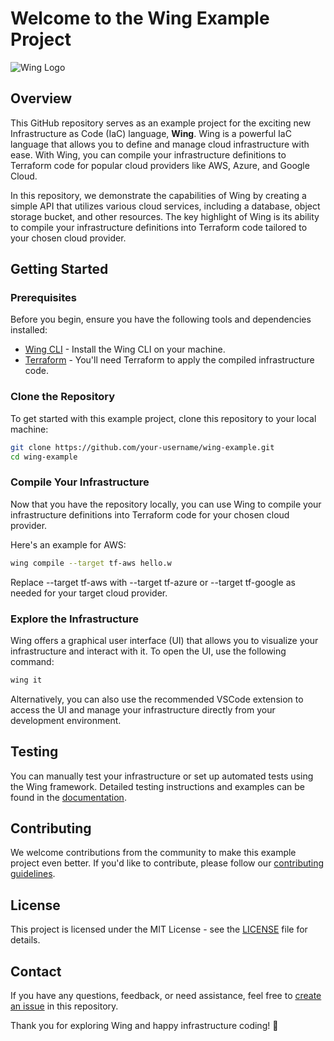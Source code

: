 # Welcome to the Wing Example Project

![Wing Logo](https://uploads-ssl.webflow.com/63720940a94e098b4e2a542b/64462dbe63227401057c6c01_opengraphv4c.png)

## Overview

This GitHub repository serves as an example project for the exciting new Infrastructure as Code (IaC) language, **Wing**. Wing is a powerful IaC language that allows you to define and manage cloud infrastructure with ease. With Wing, you can compile your infrastructure definitions to Terraform code for popular cloud providers like AWS, Azure, and Google Cloud.

In this repository, we demonstrate the capabilities of Wing by creating a simple API that utilizes various cloud services, including a database, object storage bucket, and other resources. The key highlight of Wing is its ability to compile your infrastructure definitions into Terraform code tailored to your chosen cloud provider.

## Getting Started

### Prerequisites

Before you begin, ensure you have the following tools and dependencies installed:

- [Wing CLI](https://www.winglang.io/docs/start-here/installation) - Install the Wing CLI on your machine.
- [Terraform](https://developer.hashicorp.com/terraform/downloads) - You'll need Terraform to apply the compiled infrastructure code.

### Clone the Repository

To get started with this example project, clone this repository to your local machine:

```bash
git clone https://github.com/your-username/wing-example.git
cd wing-example
```

### Compile Your Infrastructure

Now that you have the repository locally, you can use Wing to compile your infrastructure definitions into Terraform code for your chosen cloud provider.

Here's an example for AWS:

```bash
wing compile --target tf-aws hello.w
```

Replace --target tf-aws with --target tf-azure or --target tf-google as needed for your target cloud provider.

### Explore the Infrastructure

Wing offers a graphical user interface (UI) that allows you to visualize your infrastructure and interact with it. To open the UI, use the following command:

```bash
wing it
```

Alternatively, you can also use the recommended VSCode extension to access the UI and manage your infrastructure directly from your development environment.

## Testing

You can manually test your infrastructure or set up automated tests using the Wing framework. Detailed testing instructions and examples can be found in the [documentation](https://wing-lang.org/docs/testing).

## Contributing

We welcome contributions from the community to make this example project even better. If you'd like to contribute, please follow our [contributing guidelines](CONTRIBUTING.md).

## License

This project is licensed under the MIT License - see the [LICENSE](LICENSE) file for details.

## Contact

If you have any questions, feedback, or need assistance, feel free to [create an issue](https://github.com/your-username/wing-example/issues) in this repository.

Thank you for exploring Wing and happy infrastructure coding! 🚀


